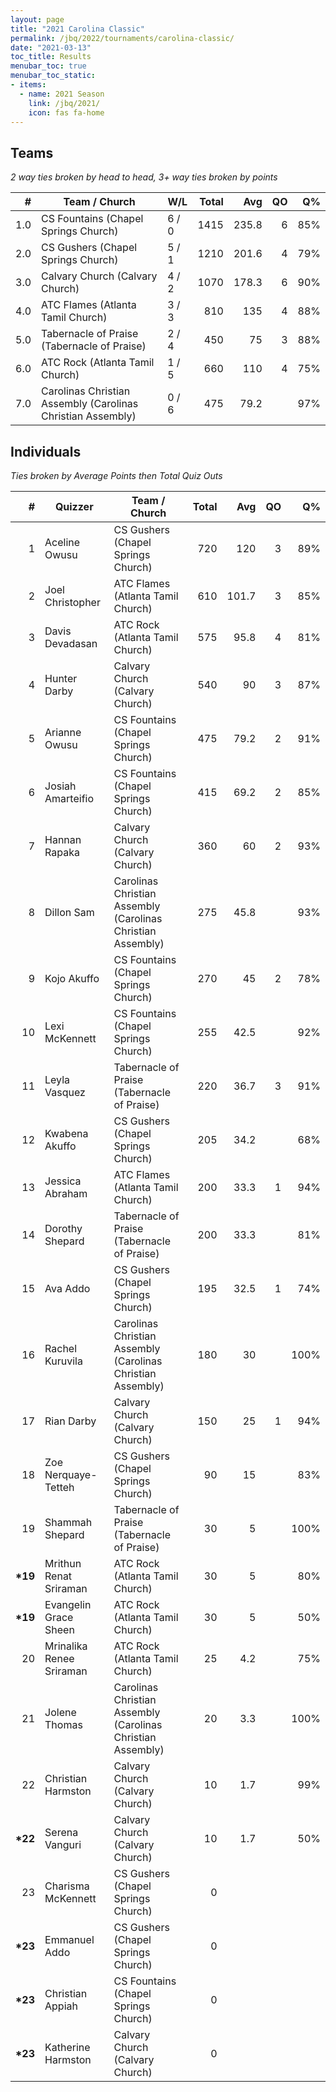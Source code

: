```yaml
---
layout: page
title: "2021 Carolina Classic"
permalink: /jbq/2022/tournaments/carolina-classic/
date: "2021-03-13"
toc_title: Results
menubar_toc: true
menubar_toc_static:
- items:
  - name: 2021 Season
    link: /jbq/2021/
    icon: fas fa-home
---
```


## Teams

*2 way ties broken by head to head, 3+ way ties broken by points*

| #   | Team / Church                                               | W/L   | Total | Avg   | QO | Q%  |
|----:|-------------------------------------------------------------|-------|------:|------:|---:|----:|
| 1.0 | CS Fountains (Chapel Springs Church)                        | 6 / 0 | 1415  | 235.8 | 6  | 85% |
| 2.0 | CS Gushers (Chapel Springs Church)                          | 5 / 1 | 1210  | 201.6 | 4  | 79% |
| 3.0 | Calvary Church (Calvary Church)                             | 4 / 2 | 1070  | 178.3 | 6  | 90% |
| 4.0 | ATC Flames (Atlanta Tamil Church)                           | 3 / 3 | 810   | 135   | 4  | 88% |
| 5.0 | Tabernacle of Praise (Tabernacle of Praise)                 | 2 / 4 | 450   | 75    | 3  | 88% |
| 6.0 | ATC Rock (Atlanta Tamil Church)                             | 1 / 5 | 660   | 110   | 4  | 75% |
| 7.0 | Carolinas Christian Assembly (Carolinas Christian Assembly) | 0 / 6 | 475   | 79.2  |    | 97% |

## Individuals

*Ties broken by Average Points then Total Quiz Outs*

| #        | Quizzer                  | Team / Church                                               | Total | Avg   | QO | Q%   |
|---------:|--------------------------|-------------------------------------------------------------|------:|------:|---:|-----:|
| 1        | Aceline Owusu            | CS Gushers (Chapel Springs Church)                          | 720   | 120   | 3  | 89%  |
| 2        | Joel Christopher         | ATC Flames (Atlanta Tamil Church)                           | 610   | 101.7 | 3  | 85%  |
| 3        | Davis Devadasan          | ATC Rock (Atlanta Tamil Church)                             | 575   | 95.8  | 4  | 81%  |
| 4        | Hunter Darby             | Calvary Church (Calvary Church)                             | 540   | 90    | 3  | 87%  |
| 5        | Arianne Owusu            | CS Fountains (Chapel Springs Church)                        | 475   | 79.2  | 2  | 91%  |
| 6        | Josiah Amarteifio        | CS Fountains (Chapel Springs Church)                        | 415   | 69.2  | 2  | 85%  |
| 7        | Hannan Rapaka            | Calvary Church (Calvary Church)                             | 360   | 60    | 2  | 93%  |
| 8        | Dillon Sam               | Carolinas Christian Assembly (Carolinas Christian Assembly) | 275   | 45.8  |    | 93%  |
| 9        | Kojo Akuffo              | CS Fountains (Chapel Springs Church)                        | 270   | 45    | 2  | 78%  |
| 10       | Lexi McKennett           | CS Fountains (Chapel Springs Church)                        | 255   | 42.5  |    | 92%  |
| 11       | Leyla Vasquez            | Tabernacle of Praise (Tabernacle of Praise)                 | 220   | 36.7  | 3  | 91%  |
| 12       | Kwabena Akuffo           | CS Gushers (Chapel Springs Church)                          | 205   | 34.2  |    | 68%  |
| 13       | Jessica Abraham          | ATC Flames (Atlanta Tamil Church)                           | 200   | 33.3  | 1  | 94%  |
| 14       | Dorothy Shepard          | Tabernacle of Praise (Tabernacle of Praise)                 | 200   | 33.3  |    | 81%  |
| 15       | Ava Addo                 | CS Gushers (Chapel Springs Church)                          | 195   | 32.5  | 1  | 74%  |
| 16       | Rachel Kuruvila          | Carolinas Christian Assembly (Carolinas Christian Assembly) | 180   | 30    |    | 100% |
| 17       | Rian Darby               | Calvary Church (Calvary Church)                             | 150   | 25    | 1  | 94%  |
| 18       | Zoe Nerquaye-Tetteh      | CS Gushers (Chapel Springs Church)                          | 90    | 15    |    | 83%  |
| 19       | Shammah Shepard          | Tabernacle of Praise (Tabernacle of Praise)                 | 30    | 5     |    | 100% |
| **\*19** | Mrithun Renat Sriraman   | ATC Rock (Atlanta Tamil Church)                             | 30    | 5     |    | 80%  |
| **\*19** | Evangelin Grace Sheen    | ATC Rock (Atlanta Tamil Church)                             | 30    | 5     |    | 50%  |
| 20       | Mrinalika Renee Sriraman | ATC Rock (Atlanta Tamil Church)                             | 25    | 4.2   |    | 75%  |
| 21       | Jolene Thomas            | Carolinas Christian Assembly (Carolinas Christian Assembly) | 20    | 3.3   |    | 100% |
| 22       | Christian Harmston       | Calvary Church (Calvary Church)                             | 10    | 1.7   |    | 99%  |
| **\*22** | Serena Vanguri           | Calvary Church (Calvary Church)                             | 10    | 1.7   |    | 50%  |
| 23       | Charisma McKennett       | CS Gushers (Chapel Springs Church)                          | 0     |       |    |      |
| **\*23** | Emmanuel Addo            | CS Gushers (Chapel Springs Church)                          | 0     |       |    |      |
| **\*23** | Christian Appiah         | CS Fountains (Chapel Springs Church)                        | 0     |       |    |      |
| **\*23** | Katherine Harmston       | Calvary Church (Calvary Church)                             | 0     |       |    |      |

